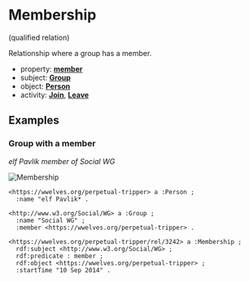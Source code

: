 # Membership
(qualified relation)

Relationship where a group has a member.

* property: **[member](../../property/member)**
* subject: **[Group](../../agent/Group)**
* object: **[Person](../../agent/Person)**
* activity: **[Join](../../activity/Join)**,
  **[Leave](../../activity/Leave)**

## Examples

### Group with a member
*elf Pavlik member of Social WG*

![Membership](https://docs.google.com/drawings/d/1BG6yMItozgB3ocLgqVXbaMWGfRYoZ9GmZddWgKNwIqA/pub?w=1016&h=556)

```ttl
<https://wwelves.org/perpetual-tripper> a :Person ;
  :name "elf Pavlik* .

<http://www.w3.org/Social/WG> a :Group ;
  :name "Social WG" ;
  :member <https://wwelves.org/perpetual-tripper> .

<https://wwelves.org/perpetual-tripper/rel/3242> a :Membership ;
  rdf:subject <http://www.w3.org/Social/WG> ;
  rdf:predicate : member ;
  rdf:object <https://wwelves.org/perpetual-tripper> ;
  :startTime "10 Sep 2014" .
```


